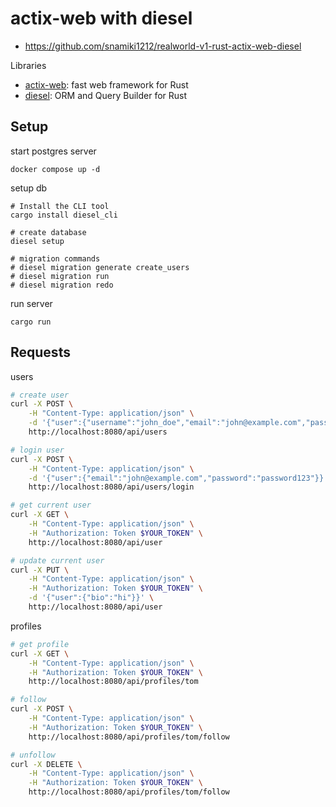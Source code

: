 # actix-web with diesel

- https://github.com/snamiki1212/realworld-v1-rust-actix-web-diesel

Libraries

- [actix-web](https://actix.rs/): fast web framework for Rust
- [diesel](https://diesel.rs/): ORM and Query Builder for Rust

## Setup

start postgres server

```
docker compose up -d
```

setup db

```
# Install the CLI tool
cargo install diesel_cli

# create database
diesel setup

# migration commands
# diesel migration generate create_users
# diesel migration run
# diesel migration redo
```

run server

```
cargo run
```

## Requests

users

```sh
# create user
curl -X POST \
    -H "Content-Type: application/json" \
    -d '{"user":{"username":"john_doe","email":"john@example.com","password":"password123"}}' \
    http://localhost:8080/api/users

# login user
curl -X POST \
    -H "Content-Type: application/json" \
    -d '{"user":{"email":"john@example.com","password":"password123"}}' \
    http://localhost:8080/api/users/login

# get current user
curl -X GET \
    -H "Content-Type: application/json" \
    -H "Authorization: Token $YOUR_TOKEN" \
    http://localhost:8080/api/user

# update current user
curl -X PUT \
    -H "Content-Type: application/json" \
    -H "Authorization: Token $YOUR_TOKEN" \
    -d '{"user":{"bio":"hi"}}' \
    http://localhost:8080/api/user
```

profiles

```sh
# get profile
curl -X GET \
    -H "Content-Type: application/json" \
    -H "Authorization: Token $YOUR_TOKEN" \
    http://localhost:8080/api/profiles/tom

# follow
curl -X POST \
    -H "Content-Type: application/json" \
    -H "Authorization: Token $YOUR_TOKEN" \
    http://localhost:8080/api/profiles/tom/follow

# unfollow
curl -X DELETE \
    -H "Content-Type: application/json" \
    -H "Authorization: Token $YOUR_TOKEN" \
    http://localhost:8080/api/profiles/tom/follow
```
